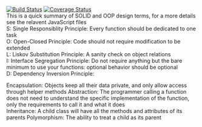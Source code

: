[![Build Status](https://travis-ci.org/CKCritter/IS-219-OOP-HW.svg?branch=main)](https://travis-ci.org/CKCritter/IS-219-OOP-HW)
[![Coverage Status](https://coveralls.io/repos/github/CKCritter/IS-219-OOP-HW/badge.svg?branch=main)](https://coveralls.io/github/CKCritter/IS-219-OOP-HW?branch=main)  
This is a quick summary of SOLID and OOP design terms, for a more details see the relavent JavaScript files  
S: Single Responsiblity Principle: Every function should be dedicated to one task  
O: Open-Closed Principle: Code should not require modification to be extended  
L: Liskov Substitution Principle: A sanity check on object relations  
I: Interface Segregation Principle: Do not require anything but the bare minimum to use your functions: optional behavior should be optional  
D: Dependency Inversion Principle:  

Encapsulation: Objects keep all their data private, and only allow access through helper methods 
Abstraction: The programmer calling a function does not need to understand the specific implementation of the function, only the requirements to call it and what it does  
Inheritance: A child class will have all the methods and attributes of its parents 
Polymorphism: The ability to treat a child as its parent
